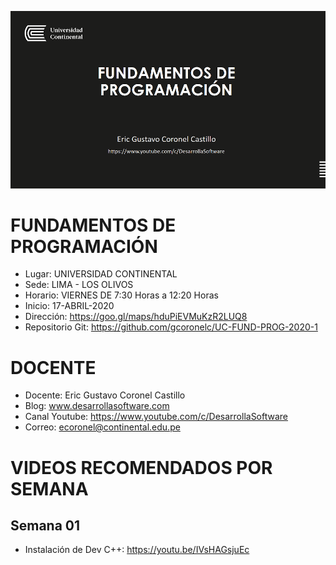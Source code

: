 ![FUNDAMENTOS DE PROGRAMACIÓN](https://raw.githubusercontent.com/gcoronelc/UC-FUND-PROG-2019-2/master/img/curso.png)

# FUNDAMENTOS DE PROGRAMACIÓN

- Lugar: UNIVERSIDAD CONTINENTAL
- Sede: LIMA - LOS OLIVOS
- Horario: VIERNES DE 7:30 Horas a 12:20 Horas
- Inicio: 17-ABRIL-2020
- Dirección: https://goo.gl/maps/hduPiEVMuKzR2LUQ8
- Repositorio Git: https://github.com/gcoronelc/UC-FUND-PROG-2020-1


# DOCENTE

- Docente: Eric Gustavo Coronel Castillo
- Blog: www.desarrollasoftware.com
- Canal Youtube: https://www.youtube.com/c/DesarrollaSoftware
- Correo: ecoronel@continental.edu.pe


# VIDEOS RECOMENDADOS POR SEMANA

## Semana 01

- Instalación de Dev C++: https://youtu.be/IVsHAGsjuEc



